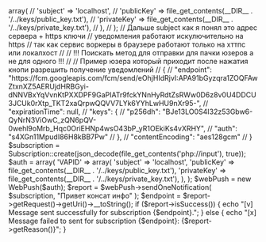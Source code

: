 <?php
require __DIR__ . '/../vendor/autoload.php';
use Minishlink\WebPush\WebPush;
use Minishlink\WebPush\Subscription;

// Дальше подтягиваем с бд данные юзера и пихаем их в функцию Subscription::create как ассоциативный массив!
// не то либа ругается
//
// $auth = array(
//     'VAPID' => array(
//         'subject' => 'localhost',
//         'publicKey' => file_get_contents(__DIR__ . '/../keys/public_key.txt'),
//         'privateKey' => file_get_contents(__DIR__ . '/../keys/private_key.txt'),
//     ),
// );
// Дальше subject как я понял это адрес сервера + https ключи
// уведомления работают искулючительно на https
// так как сервис воркеры в браузере работают только на хттпс или локалхост
//
// !!! Поискать метод для отправки для пачки юзеров а не для одного !!!
//
// Пример юзера который приходит после нажатия кнопи разрешить получение уведомлений
//     {
//       "endpoint": "https://fcm.googleapis.com/fcm/send/eOhjHIdRjvI:APA91bGyzqra1ZOQFAwZtxnXZ5AERUjdHRBGyi-dNNVBxYqVvnKtPXXDPF9GaPIATr9fckYNnHyRdtZsRWw0D6z8v0U4DDCU3JCUk0rXtp_TKT2xaQrpwQQVV7LYk6YYhLwHU9nXr95-",
//       "expirationTime": null,
//       "keys": {
//         "p256dh": "BJe13LO0S4I32z53Gbw6-QyNrN3ViOwC_zQN6pQV-0wehl9oMrb_Hqc0OriEHNp4wsO43bP_yR1OEkiKs4vXRHY",
//         "auth": "s4XGn11MpudI86H8kBB7Pw"
//       },
//       "contentEncoding": "aes128gcm"
//     }


$subscription = Subscription::create(json_decode(file_get_contents('php://input'), true));

$auth = array(
    'VAPID' => array(
        'subject' => 'localhost',
        'publicKey' => file_get_contents(__DIR__ . '/../keys/public_key.txt'), 
        'privateKey' => file_get_contents(__DIR__ . '/../keys/private_key.txt'), 
    ),
);

$webPush = new WebPush($auth);

$report = $webPush->sendOneNotification(
    $subscription,
    "Привет консат инфо"
);

$endpoint = $report->getRequest()->getUri()->__toString();

if ($report->isSuccess()) {
    echo "[v] Message sent successfully for subscription {$endpoint}.";
} else {
    echo "[x] Message failed to sent for subscription {$endpoint}: {$report->getReason()}";
}
